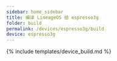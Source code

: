 ```yaml
---
sidebar: home_sidebar
title: 编译 LineageOS 给 espresso3g
folder: build
permalink: /devices/espresso3g/build
device: espresso3g
---
```

{% include templates/device_build.md %}
